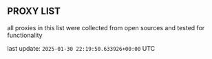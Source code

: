 ## PROXY LIST

all proxies in this list were collected from open sources and tested for functionality

last update: `2025-01-30 22:19:50.633926+00:00` UTC